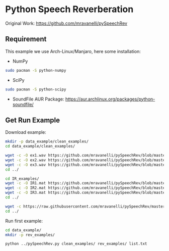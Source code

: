 # Python Speech Reverberation

Original Work: https://github.com/mravanelli/pySpeechRev

## Requirement

This example we use Arch-Linux/Manjaro, here some installation:
- NumPy
```sh
sudo pacman -S python-numpy
```

- SciPy
```sh
sudo pacman -S python-scipy
```

- SoundFile
AUR Package: https://aur.archlinux.org/packages/python-soundfile/

## Get Run Example

Download example:
```sh
mkdir -p data_example/clean_examples/
cd data_example/clean_examples/

wget -c -O ex1.wav https://github.com/mravanelli/pySpeechRev/blob/master/clean_examples/ex1.wav?raw=true
wget -c -O ex2.wav https://github.com/mravanelli/pySpeechRev/blob/master/clean_examples/ex2.wav?raw=true
wget -c -O ex3.wav https://github.com/mravanelli/pySpeechRev/blob/master/clean_examples/ex3.wav?raw=true
cd ../

cd IR_examples/
wget -c -O IR1.mat https://github.com/mravanelli/pySpeechRev/blob/master/IR_examples/IR1.mat?raw=true
wget -c -O IR2.mat https://github.com/mravanelli/pySpeechRev/blob/master/IR_examples/IR2.mat?raw=true
wget -c -O IR3.mat https://github.com/mravanelli/pySpeechRev/blob/master/IR_examples/IR3.mat?raw=true
cd ../

wget -c https://raw.githubusercontent.com/mravanelli/pySpeechRev/master/list.txt
cd ../
```

Run first example:
```sh
cd data_example/
mkdir -p rev_examples/

python ../pySpeechRev.py clean_examples/ rev_examples/ list.txt
```
